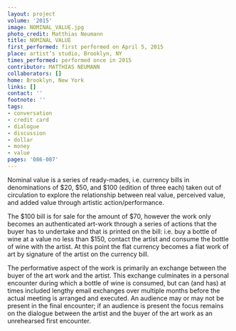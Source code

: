 ```yaml
---
layout: project
volume: '2015'
image: NOMINAL_VALUE.jpg
photo_credit: Matthias Neumann
title: NOMINAL VALUE
first_performed: first performed on April 5, 2015
place: artist’s studio, Brooklyn, NY
times_performed: performed once in 2015
contributor: MATTHIAS NEUMANN
collaborators: []
home: Brooklyn, New York
links: []
contact: ''
footnote: ''
tags:
- conversation
- credit card
- dialogue
- discussion
- dollar
- money
- value
pages: '086-087'
---
```


Nominal value is a series of ready-mades, i.e. currency bills in denominations of $20, $50, and $100 (edition of three each) taken out of circulation to explore the relationship between real value, perceived value, and added value through artistic action/performance.

The $100 bill is for sale for the amount of $70, however the work only becomes an authenticated art-work through a series of actions that the buyer has to undertake and that is printed on the bill: i.e. buy a bottle of wine at a value no less than $150, contact the artist and consume the bottle of wine with the artist. At this point the flat currency becomes a fiat work of art by signature of the artist on the currency bill.

The performative aspect of the work is primarily an exchange between the buyer of the art work and the artist. This exchange culminates in a personal encounter during which a bottle of wine is consumed, but can (and has) at times included lengthy email exchanges over multiple months before the actual meeting is arranged and executed. An audience may or may not be present in the final encounter; if an audience is present the focus remains on the dialogue between the artist and the buyer of the art work as an unrehearsed first encounter.
